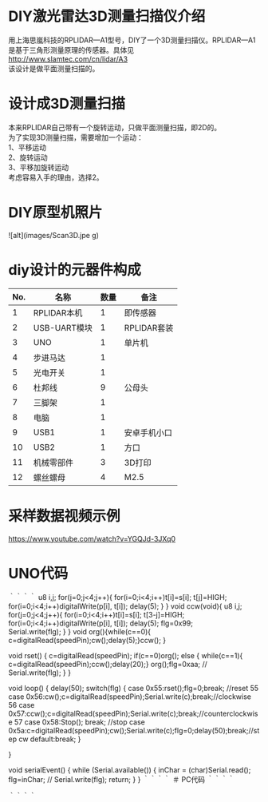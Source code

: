 # DIY激光雷达3D测量扫描仪介绍
用上海思嵐科技的RPLIDAR—A1型号，DIY了一个3D测量扫描仪。RPLIDAR—A1是基于三角形测量原理的传感器。具体见  
<http://www.slamtec.com/cn/lidar/A3>  
该设计是做平面测量扫描的。

# 设计成3D测量扫描
本来RPLIDAR自己带有一个旋转运动，只做平面测量扫描，即2D的。  
为了实现3D测量扫描，需要增加一个运动：  
1、平移运动  
2、旋转运动    
3、平移加旋转运动  
考虑容易入手的理由，选择2。  

# DIY原型机照片
![alt](images/Scan3D.jpe
g)

# diy设计的元器件构成
|No.| 名称      | 数量 | 备注 |
|---| ------------- |---------------|---------------|
|1|RPLIDAR本机 |1 | 即传感器|
|2|USB-UART模块 |1 | RPLIDAR套装|
|3|UNO|1 | 单片机|
|4|步进马达|1 | |
|5|光电开关|1 | |
|6|杜邦线|9|公母头 |
|7|三脚架|1 | |
|8|电脑|1 | |
|9|USB1|1|安卓手机小口 |
|10|USB2|1|方口 |
|11|机械零部件|3|3D打印 |
|12|螺丝螺母|4|M2.5 |


# 采样数据视频示例
<https://www.youtube.com/watch?v=YGQJd-3JXq0>

# UNO代码
｀｀｀｀
u8 i,j;
  for(j=0;j<4;j++){
     for(i=0;i<4;i++)t[i]=s[i];
     t[j]=HIGH;
     for(i=0;i<4;i++)digitalWrite(p[i], t[i]); 
     delay(5);
   } 
}
void ccw(void){
  u8 i,j;
  for(j=0;j<4;j++){
     for(i=0;i<4;i++)t[i]=s[i];
     t[3-j]=HIGH;
     for(i=0;i<4;i++)digitalWrite(p[i], t[i]); 
     delay(5);
     flg=0x99;   
     Serial.write(flg); 
   } 
}
void org(){while(c==0){
  c=digitalRead(speedPin);cw();delay(5);}ccw();
}

void rset()
{
    c=digitalRead(speedPin);
    if(c==0)org();
     else
     {
      while(c==1){ c=digitalRead(speedPin);ccw();delay(20);}
      org();flg=0xaa;
 //     Serial.write(flg);
     }
}

void loop() {
  delay(50);
  switch(flg)
  {
    case 0x55:rset();flg=0;break; //reset 55
    case 0x56:cw();c=digitalRead(speedPin);Serial.write(c);break;//clockwise 56
    case 0x57:ccw();c=digitalRead(speedPin);Serial.write(c);break;//counterclockwise 57
    case 0x58:Stop(); break; //stop
    case 0x5a:c=digitalRead(speedPin);cw();Serial.write(c);flg=0;delay(50);break;//step cw
    default:break; 
  }

}

void serialEvent() {
  while (Serial.available()) {
    inChar = (char)Serial.read();
    flg=inChar;
 //   Serial.write(flg);
    return;
  }
}
｀｀｀｀
＃ PC代码
｀｀｀｀

｀｀｀｀

